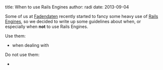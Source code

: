 title: When to use Rails Engines
author: radi
date: 2013-09-04

Some of us at [Fadendaten][0] recently started to fancy some heavy use of
[Rails Engines][1], so we decided to write up some guidelines about when, or
especially when __not__ to use Rails Engines.

Use them:

* when dealing with 


Do not use them:

* 


[0]: http://www.fadendaten.ch
[1]: http://edgeguides.rubyonrails.org/engines.html


